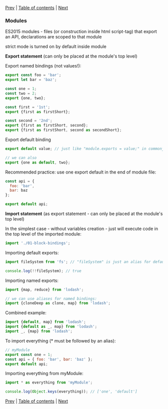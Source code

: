 [Prev](18-Proxy.md) | [Table of contents](https://github.com/gadyonysh/es2015-presentation#ecmascript-2015) | [Next](08-Object.md)

### Modules

ES2015 modules - files (or construction inside html script-tag) that export an API, declarations are scoped to that module

strict mode is turned on by default inside module

**Export statement** (can only be placed at the module's top level)

Export named bindings (not values!):
```js
export const foo = 'bar';
export let bar = 'baz';

const one = 1;
const two = 2;
export {one, two};

const first = '1st';
export {first as firstShort};

const second = '2nd';
export {first as firstShort, second};
export {first as firstShort, second as secondShort};
```

Export default binding
```js
export default value; // just like "module.exports = value;" in commonjs - must be named

// we can also
export {one as default, two};
```

Recommended practice: use one export default in the end of module file:
```js
const api = {
  foo: 'bar',
  bar: baz
};

export default api;
```

**Import statement** (as export statement - can only be placed at the module's top level)

In the simplest case - without variables creation - just will execute code in the top level of the imported module:
```js
import './01-block-bindings';
```

Importing default exports:
```js
import fileSystem from 'fs'; // "fileSystem" is just an alias for default binding

console.log(!!fileSystem); // true
```


Importing named exports:
```js
import {map, reduce} from 'lodash';

// we can use aliases for named bindings:
import {cloneDeep as clone, map} from 'lodash';
```

Combined example:
```js
import {default, map} from 'lodash';
import {default as _, map} from 'lodash';
import _, {map} from 'lodash';
```

To import everything (\* must be followed by an alias):
```js
// myModule
export const one = 1;
const api = { foo: 'bar', bar: 'baz' };
export default api;
```

Importing everything from myModule:
```js
import * as everything from 'myModule';

console.log(Object.keys(everything)); // ['one', 'default']
```

[Prev](18-Proxy.md) | [Table of contents](https://github.com/gadyonysh/es2015-presentation#ecmascript-2015) | [Next](08-Object.md)